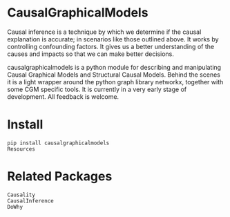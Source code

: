 # CausalGraphicalModels
Causal inference is a technique by which we determine if the causal explanation is accurate; in scenarios like those outlined above. 
It works by controlling confounding factors. It gives us a better understanding of the causes and impacts so that we can make better decisions.

causalgraphicalmodels is a python module for describing and manipulating Causal Graphical Models and Structural Causal Models. 
Behind the scenes it is a light wrapper around the python graph library networkx, together with some CGM specific tools.
It is currently in a very early stage of development. All feedback is welcome.

# Install

    pip install causalgraphicalmodels
    Resources


# Related Packages

    Causality
    CausalInference
    DoWhy
